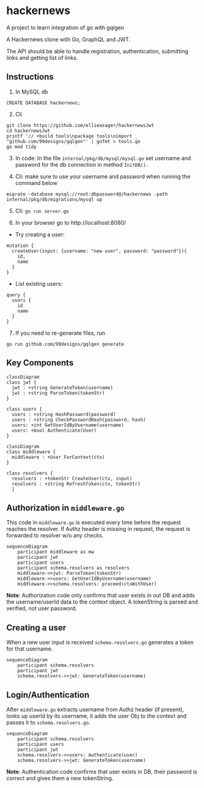 # hackernews
A project to learn integration of go with gqlgen

A Hackernews clone with Go, GraphQL and JWT. 

The API should be able to handle registration, authentication, submitting links and getting list of links.

## Instructions

1. In MySQL db
```
CREATE DATABASE hackernews;
```

2. Cli
```
git clone https://github.com/ellieasager/hackernewsJwt
cd hackernewsJwt
printf '// +build tools\npackage tools\nimport _ "github.com/99designs/gqlgen"' | gofmt > tools.go
go mod tidy
```

3. In code:
In the file `internal/pkg/db/mysql/mysql.go` set username and password for the db connection in method `InitDB()`.

4. Cli: make sure to use your username and password when running the command below
```
migrate -database mysql://root:dbpassword@/hackernews -path internal/pkg/db/migrations/mysql up
```

5. Cli: `go run server.go`

6. In your browser go to http://localhost:8080/

- Try creating a user:
```
mutation {
  createUser(input: {username: "new user", password: "password"}){
    id,
    name
  }
}
```

- List existing users:
```
query {
  users {
    id
    name
  }
}
```

7. If you need to re-generate files, run 
```
go run github.com/99designs/gqlgen generate
```


## Key Components

```mermaid
classDiagram
class jwt {
  jwt : +string GenerateToken(username)
  jwt : +string ParseToken(tokenStr)
}

class users {
  users : +string HashPassword(password)
  users : +string CheckPasswordHash(password, hash)
  users: +int GetUserIdByUsername(username)
  users: +bool Authenticate(User)
}
```
```mermaid
classDiagram
class middleware {
  middleware : +User ForContext(ctx)
}

class resolvers {
  resolvers : +tokenStr CreateUser(ctx, input)
  resolvers : +string RefreshToken(ctx, tokenStr)
  }
```

## Authorization in `middleware.go`

This code in `middleware.go` is executed every time before the request reaches the resolver. If Authz header is missing in request, the request is forwarded to resolver w/o any checks.

```mermaid
sequenceDiagram
    participant middleware as mw
    participant jwt
    participant users
    participant schema.resolvers as resolvers
    middleware->>jwt: ParseToken(tokenStr)
    middleware->>users: GetUserIdByUsername(username)
    middleware->>schema.resolvers: proceed(ctxWithUser)
```

**Note**: Authorization code only confirms that user exists in out DB and adds the username/userId data to the context object. A tokenString is parsed and verified, not user password.


## Creating a user
When a new user input is received `schema.resolvers.go` generates a token for that username.

```mermaid
sequenceDiagram
    participant schema.resolvers
    participant jwt
    schema.resolvers->>jwt: GenerateToken(username)
```


## Login/Authentication
After `middleware.go` extracts username from Authz header (if present), looks up userId by its username, it adds the user Obj to the context and passes it to `schema.resolvers.go`.

```mermaid
sequenceDiagram
    participant schema.resolvers
    participant users
    participant jwt
    schema.resolvers->>users: Authenticate(user)
    schema.resolvers->>jwt: GenerateToken(username)
```

**Note**: Authentication code confirms that user exists in DB, their password is correct and gives them a new tokenString.
